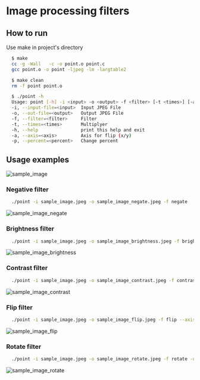 # Image processing filters
## How to run

Use make in project's directory

```bash
  $ make
  cc -g -Wall   -c -o point.o point.c
  gcc point.o -o point -ljpeg -lm -largtable2
```

```bash
  $ make clean
  rm -f point point.o
```

```bash
  $ ./point -h
  Usage: point [-h] -i <input> -o <output> -f <filter> [-t <times>] [-a <axis>] [-p <percent>]
  -i, --input-file=<input>  Input JPEG File
  -o, --out-file=<output>   Output JPEG File
  -f, --filter=<filter>     Filter
  -t, --times=<times>       Multiplyer
  -h, --help                print this help and exit
  -a, --axis=<axis>         Axis for flip (x/y)
  -p, --percent=<percent>   Change percent
```

## Usage examples
![sample_image](https://github.com/user-attachments/assets/dd0d0273-a494-431d-8641-993d37730730)
### Negative filter
```bash
  ./point -i sample_image.jpeg -o sample_image_negate.jpeg -f negate
```
![sample_image_negate](https://github.com/user-attachments/assets/2faf4b1b-d8b3-4ea0-96ea-1847abd22d8e)
### Brightness filter
```bash
  ./point -i sample_image.jpeg -o sample_image_brightness.jpeg -f brightness -p 100
```
![sample_image_brightness](https://github.com/user-attachments/assets/af986769-fe6c-4483-8687-c277ddb6c596)

### Contrast filter
```bash
  ./point -i sample_image.jpeg -o sample_image_contrast.jpeg -f contrast -t 2
```
![sample_image_contrast](https://github.com/user-attachments/assets/37897520-c316-4b45-acee-f81a916edac2)

### Flip filter
```bash
  ./point -i sample_image.jpeg -o sample_image_flip.jpeg -f flip --axis x
```
![sample_image_flip](https://github.com/user-attachments/assets/efc8fe08-afd5-4ba4-9516-614ca3d5c7ed)

### Rotate filter
```bash
  ./point -i sample_image.jpeg -o sample_image_rotate.jpeg -f rotate -d left
```
![sample_image_rotate](https://github.com/user-attachments/assets/c0ca3769-7990-451f-a3fb-3f910bfbcc6e)
